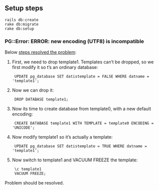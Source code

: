 ## Setup steps

    rails db:create
    rake db:migrate
    rake db:setup

### PG::Error: ERROR: new encoding (UTF8) is incompatible

Below [steps resolved the problem](http://stackoverflow.com/questions/16736891/pgerror-error-new-encoding-utf8-is-incompatible):

1. First, we need to drop template1. Templates can’t be dropped, so we first modify it so t’s an ordinary database:

        UPDATE pg_database SET datistemplate = FALSE WHERE datname = 'template1';

2. Now we can drop it:

        DROP DATABASE template1;

3. Now its time to create database from template0, with a new default encoding:

        CREATE DATABASE template1 WITH TEMPLATE = template0 ENCODING = 'UNICODE';

4. Now modify template1 so it’s actually a template:

        UPDATE pg_database SET datistemplate = TRUE WHERE datname = 'template1';

5. Now switch to template1 and VACUUM FREEZE the template:

        \c template1
        VACUUM FREEZE;

Problem should be resolved.